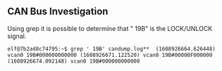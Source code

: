 ## CAN Bus Investigation
Using grep it is possible to determine that " 19B" is the LOCK/UNLOCK signal.

    elf@7b2ad8c74795:~$ grep ' 19B' candump.log**  (1608926664.626448)
    vcan0 19B#000000000000 (1608926671.122520) vcan0 19B#00000F000000
    (1608926674.092148) vcan0 19B#000000000000

<!--stackedit_data:
eyJoaXN0b3J5IjpbLTEwMDM5NDk5NzUsMTU3NjA2NzUxMF19
-->